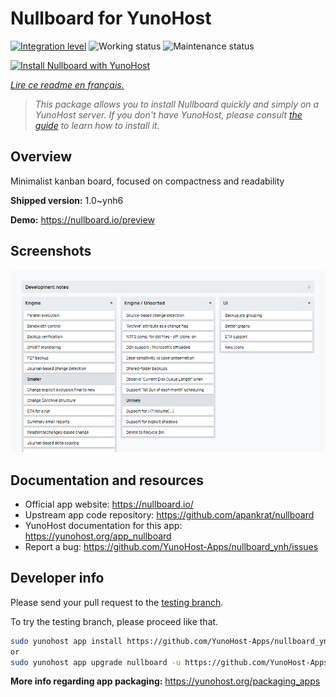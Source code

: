 <!--
N.B.: This README was automatically generated by https://github.com/YunoHost/apps/tree/master/tools/README-generator
It shall NOT be edited by hand.
-->

# Nullboard for YunoHost

[![Integration level](https://dash.yunohost.org/integration/nullboard.svg)](https://dash.yunohost.org/appci/app/nullboard) ![Working status](https://ci-apps.yunohost.org/ci/badges/nullboard.status.svg) ![Maintenance status](https://ci-apps.yunohost.org/ci/badges/nullboard.maintain.svg)

[![Install Nullboard with YunoHost](https://install-app.yunohost.org/install-with-yunohost.svg)](https://install-app.yunohost.org/?app=nullboard)

*[Lire ce readme en français.](./README_fr.md)*

> *This package allows you to install Nullboard quickly and simply on a YunoHost server.
If you don't have YunoHost, please consult [the guide](https://yunohost.org/#/install) to learn how to install it.*

## Overview

Minimalist kanban board, focused on compactness and readability

**Shipped version:** 1.0~ynh6

**Demo:** https://nullboard.io/preview

## Screenshots

![Screenshot of Nullboard](./doc/screenshots/screenshot.png)

## Documentation and resources

* Official app website: <https://nullboard.io/>
* Upstream app code repository: <https://github.com/apankrat/nullboard>
* YunoHost documentation for this app: <https://yunohost.org/app_nullboard>
* Report a bug: <https://github.com/YunoHost-Apps/nullboard_ynh/issues>

## Developer info

Please send your pull request to the [testing branch](https://github.com/YunoHost-Apps/nullboard_ynh/tree/testing).

To try the testing branch, please proceed like that.

``` bash
sudo yunohost app install https://github.com/YunoHost-Apps/nullboard_ynh/tree/testing --debug
or
sudo yunohost app upgrade nullboard -u https://github.com/YunoHost-Apps/nullboard_ynh/tree/testing --debug
```

**More info regarding app packaging:** <https://yunohost.org/packaging_apps>
